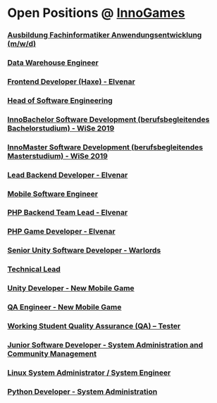 # Open Positions @ [InnoGames](https://www.innogames.com/career/detail/job?s=github_jobs_repo)

### [Ausbildung Fachinformatiker Anwendungsentwicklung \(m/w/d\)](ausbildung-fachinformatiker-anwendungsentwicklung-m-w-d.md)
### [Data Warehouse Engineer](data-warehouse-engineer.md)
### [Frontend Developer \(Haxe\) - Elvenar](frontend-developer-haxe-elvenar.md)
### [Head of Software Engineering](head-of-software-engineering.md)
### [InnoBachelor Software Development \(berufsbegleitendes Bachelorstudium\) - WiSe 2019](innobachelor-software-development-berufsbegleitendes-bachelorstudium-wise-2019.md)
### [InnoMaster Software Development \(berufsbegleitendes Masterstudium\) - WiSe 2019](innomaster-software-development-berufsbegleitendes-masterstudium-wise-2019.md)
### [Lead Backend Developer - Elvenar](lead-backend-developer-elvenar.md)
### [Mobile Software Engineer](mobile-software-engineer.md)
### [PHP Backend Team Lead - Elvenar](php-backend-team-lead-elvenar.md)
### [PHP Game Developer - Elvenar](php-game-developer-elvenar.md)
### [Senior Unity Software Developer - Warlords](senior-unity-software-developer-warlords.md)
### [Technical Lead](technical-lead.md)
### [Unity Developer - New Mobile Game](unity-developer-new-mobile-game.md)
### [QA Engineer - New Mobile Game](qa-engineer-new-mobile-game.md)
### [Working Student Quality Assurance \(QA\) – Tester](working-student-quality-assurance-qa-–-tester.md)
### [Junior Software Developer - System Administration and Community Management](junior-software-developer-system-administration-and-community-management.md)
### [Linux System Administrator / System Engineer](linux-system-administrator-system-engineer.md)
### [Python Developer - System Administration](python-developer-system-administration.md)
